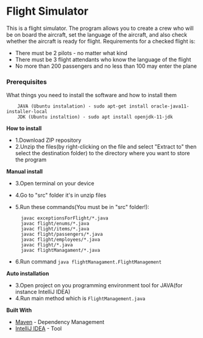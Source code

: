 # Flight Simulator

This is a flight simulator. The program allows you to create a crew who will be on board the aircraft, set the language 
of the aircraft, and also check whether the aircraft is ready for flight. Requirements for a checked flight is:
* There must be 2 pilots - no matter what kind
* There must be 3 flight attendants who know the language of the flight
* No more than 200 passengers and no less than 100 may enter the plane

### Prerequisites

What things you need to install the software and how to install them

        JAVA (Ubuntu instalation) - sudo apt-get install oracle-java11-installer-local
        JDK (Ubuntu instaltion) - sudo apt install openjdk-11-jdk 

**How to install**

* 1.Download ZIP repository
* 2.Unzip the files(by right-clicking on the file and select "Extract to" then select the destination folder)
    to the directory where you want to store the program 

**Manual install**

* 3.Open terminal on your device
* 4.Go to "src" folder it's in unzip files
* 5.Run these commands(You must be in "src" folder!):

        javac exceptionsForFlight/*.java
        javac flight/enums/*.java
        javac flight/items/*.java
        javac flight/passengers/*.java
        javac flight/employees/*.java
        javac flight/*.java
        javac flightManagament/*.java


* 6.Run command `java flightManagament.FlightManagement`

**Auto installation**

* 3.Open project on you programming environment tool for JAVA(for instance IntelliJ IDEA)
* 4.Run main method which is `FlightManagement.java` 


**Built With**

* [Maven](https://maven.apache.org/) - Dependency Management
* [IntelliJ IDEA](https://www.jetbrains.com/idea/) - Tool
